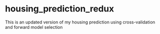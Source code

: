# housing_prediction_redux
This is an updated version of my housing prediction using cross-validation and forward model selection
